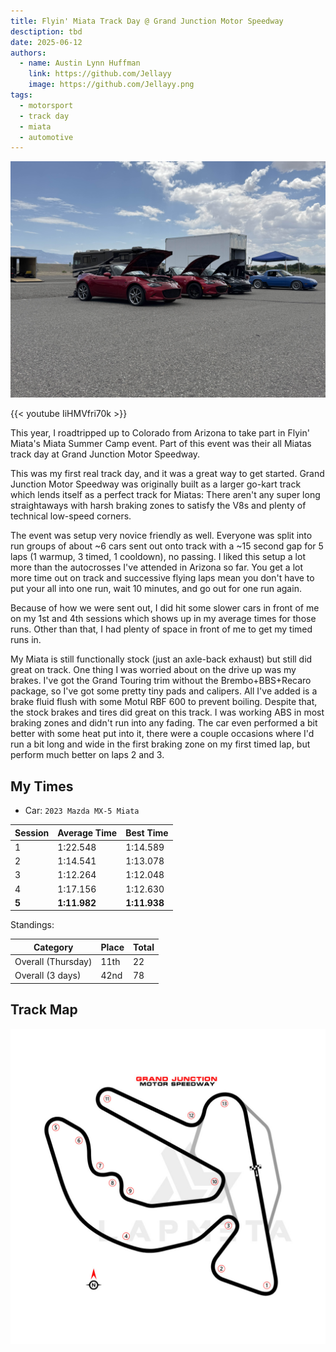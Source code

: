 ```yaml
---
title: Flyin' Miata Track Day @ Grand Junction Motor Speedway
desctiption: tbd
date: 2025-06-12
authors:
  - name: Austin Lynn Huffman
    link: https://github.com/Jellayy
    image: https://github.com/Jellayy.png
tags:
  - motorsport
  - track day
  - miata
  - automotive
---
```

![image](miatas.jpg)

{{< youtube IiHMVfri70k >}}

This year, I roadtripped up to Colorado from Arizona to take part in Flyin' Miata's Miata Summer Camp event. Part of this event was their all Miatas track day at Grand Junction Motor Speedway.

This was my first real track day, and it was a great way to get started. Grand Junction Motor Speedway was originally built as a larger go-kart track which lends itself as a perfect track for Miatas: There aren't any super long straightaways with harsh braking zones to satisfy the V8s and plenty of technical low-speed corners.

The event was setup very novice friendly as well. Everyone was split into run groups of about ~6 cars sent out onto track with a ~15 second gap for 5 laps (1 warmup, 3 timed, 1 cooldown), no passing. I liked this setup a lot more than the autocrosses I've attended in Arizona so far. You get a lot more time out on track and successive flying laps mean you don't have to put your all into one run, wait 10 minutes, and go out for one run again.

Because of how we were sent out, I did hit some slower cars in front of me on my 1st and 4th sessions which shows up in my average times for those runs. Other than that, I had plenty of space in front of me to get my timed runs in.

My Miata is still functionally stock (just an axle-back exhaust) but still did great on track. One thing I was worried about on the drive up was my brakes. I've got the Grand Touring trim without the Brembo+BBS+Recaro package, so I've got some pretty tiny pads and calipers. All I've added is a brake fluid flush with some Motul RBF 600 to prevent boiling. Despite that, the stock brakes and tires did great on this track. I was working ABS in most braking zones and didn't run into any fading. The car even performed a bit better with some heat put into it, there were a couple occasions where I'd run a bit long and wide in the first braking zone on my first timed lap, but perform much better on laps 2 and 3.

## My Times

- Car: `2023 Mazda MX-5 Miata`

| Session | Average Time | Best Time    |
| ------- | ------------ | ------------ |
| 1       | 1:22.548     | 1:14.589     |
| 2       | 1:14.541     | 1:13.078     |
| 3       | 1:12.264     | 1:12.048     |
| 4       | 1:17.156     | 1:12.630     |
| **5**   | **1:11.982** | **1:11.938** |

Standings:

| Category           | Place | Total |
| ------------------ | ----- | ----- |
| Overall (Thursday) | 11th  | 22    |
| Overall (3 days)   | 42nd  | 78    |

## Track Map

![track map](trackmap.jpg)